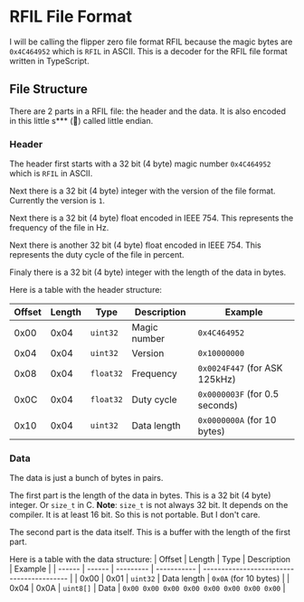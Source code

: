 # RFIL File Format

I will be calling the flipper zero file format RFIL because the magic bytes are `0x4C464952` which is `RFIL` in ASCII. This is a decoder for the RFIL file format written in TypeScript.

## File Structure

There are 2 parts in a RFIL file: the header and the data. It is also encoded in this little s*** (💩) called little endian.

### Header

The header first starts with a 32 bit (4 byte) magic number `0x4C464952` which is `RFIL` in ASCII.

Next there is a 32 bit (4 byte) integer with the version of the file format. Currently the version is `1`.

Next there is a 32 bit (4 byte) float encoded in IEEE 754. This represents the frequency of the file in Hz.

Next there is another 32 bit (4 byte) float encoded in IEEE 754. This represents the duty cycle of the file in percent.

Finaly there is a 32 bit (4 byte) integer with the length of the data in bytes.

Here is a table with the header structure:

| Offset | Length | Type      | Description  | Example                        |
| ------ | ------ | --------- | ------------ | ------------------------------ |
| 0x00   | 0x04   | `uint32`  | Magic number | `0x4C464952`                   |
| 0x04   | 0x04   | `uint32`  | Version      | `0x10000000`                   |
| 0x08   | 0x04   | `float32` | Frequency    | `0x0024F447` (for ASK 125kHz)  |
| 0x0C   | 0x04   | `float32` | Duty cycle   | `0x0000003F` (for 0.5 seconds) |
| 0x10   | 0x04   | `uint32`  | Data length  | `0x0000000A` (for 10 bytes)    |

### Data

The data is just a bunch of bytes in pairs.

The first part is the length of the data in bytes. This is a 32 bit (4 byte) integer. Or `size_t` in C. **Note**: `size_t` is not always 32 bit. It depends on the compiler. It is at least 16 bit. So this is not portable. But I don't care.

The second part is the data itself. This is a buffer with the length of the first part.

Here is a table with the data structure:
| Offset | Length | Type      | Description | Example                                   |
| ------ | ------ | --------- | ----------- | ----------------------------------------- |
| 0x00   | 0x01   | `uint32`  | Data length | `0x0A` (for 10 bytes)                     |
| 0x04   | 0x0A   | `uint8[]` | Data        | `0x00 0x00 0x00 0x00 0x00 0x00 0x00 0x00` |

